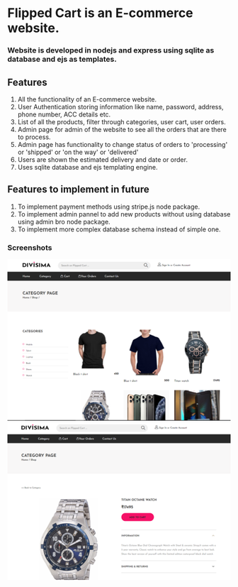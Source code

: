 # Flipped Cart is an E-commerce website.
### Website is developed in nodejs and express using sqlite as database and ejs as templates.

## Features
1. All the functionality of an E-commerce website.
1. User Authentication storing information like name, password, address, phone number, ACC details etc.
1. List of all the products, filter through categories, user cart, user orders.
1. Admin page for admin of the website to see all the orders that are there to process.
1. Admin page has functionality to change status of orders to 'processing' or 'shipped' or 'on the way' or 'delivered'
1. Users are shown the estimated delivery and date or order.
1. Uses sqlite database and ejs templating engine.

## Features to implement in future
1. To implement payment methods using stripe.js node package.
1. To implement admin pannel to add new products without using database using admin bro node package.
1. To implement more complex database schema instead of simple one.

### Screenshots
![Ecommerce images](./Screenshots/ecommerce2.PNG)
![Ecommerce images](./Screenshots/ecommerce3.PNG)